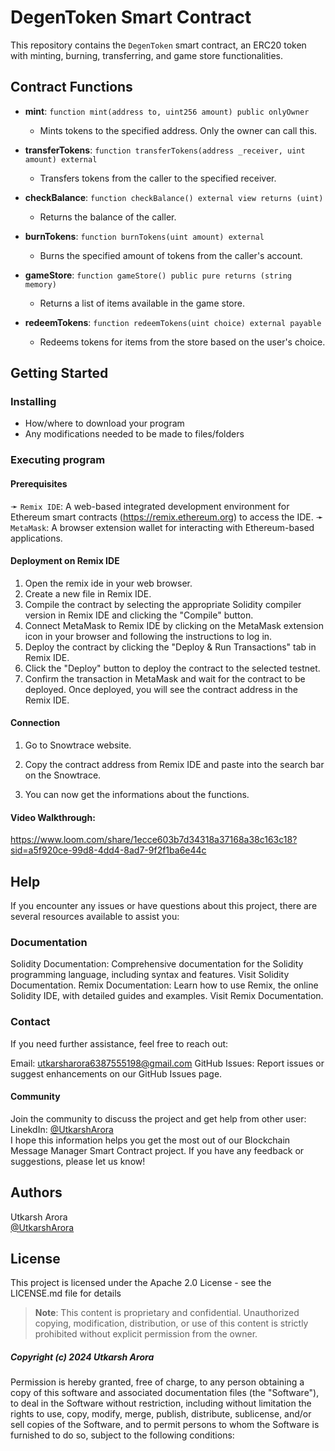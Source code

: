 # DegenToken Smart Contract

This repository contains the `DegenToken` smart contract, an ERC20 token with minting, burning, transferring, and game store functionalities.

## Contract Functions

- **mint**: `function mint(address to, uint256 amount) public onlyOwner`
  - Mints tokens to the specified address. Only the owner can call this.

- **transferTokens**: `function transferTokens(address _receiver, uint amount) external`
  - Transfers tokens from the caller to the specified receiver.

- **checkBalance**: `function checkBalance() external view returns (uint)`
  - Returns the balance of the caller.

- **burnTokens**: `function burnTokens(uint amount) external`
  - Burns the specified amount of tokens from the caller's account.

- **gameStore**: `function gameStore() public pure returns (string memory)`
  - Returns a list of items available in the game store.

- **redeemTokens**: `function redeemTokens(uint choice) external payable`
  - Redeems tokens for items from the store based on the user's choice.
## Getting Started

### Installing

* How/where to download your program
* Any modifications needed to be made to files/folders

### Executing program

#### Prerequisites
➛ ```Remix IDE```: A web-based integrated development environment for Ethereum smart contracts (https://remix.ethereum.org) to access the IDE.
➛ ```MetaMask```: A browser extension wallet for interacting with Ethereum-based applications.

#### Deployment on Remix IDE
1. Open the remix ide in your web browser.
2. Create a new file in Remix IDE.
3. Compile the contract by selecting the appropriate Solidity compiler version in Remix IDE and clicking the "Compile" button.
4. Connect MetaMask to Remix IDE by clicking on the MetaMask extension icon in your browser and following the instructions to log in.
5. Deploy the contract by clicking the "Deploy & Run Transactions" tab in Remix IDE.
6. Click the "Deploy" button to deploy the contract to the selected testnet.
7. Confirm the transaction in MetaMask and wait for the contract to be deployed. Once deployed, you will see the contract address in the Remix IDE.

#### Connection
1. Go to Snowtrace website.

2. Copy the contract address from Remix IDE and paste into the search bar on the Snowtrace.

3. You can now get the informations about the functions.

#### Video Walkthrough:
https://www.loom.com/share/1ecce603b7d34318a37168a38c163c18?sid=a5f920ce-99d8-4dd4-8ad7-9f2f1ba6e44c

## Help
If you encounter any issues or have questions about this project, there are several resources available to assist you:

### Documentation
Solidity Documentation: Comprehensive documentation for the Solidity programming language, including syntax and features. Visit Solidity Documentation.
Remix Documentation: Learn how to use Remix, the online Solidity IDE, with detailed guides and examples. Visit Remix Documentation.

### Contact
If you need further assistance, feel free to reach out:

Email: utkarsharora6387555198@gmail.com
GitHub Issues: Report issues or suggest enhancements on our GitHub Issues page.  

  
#### Community  
Join the community to discuss the project and get help from other user:
LinekdIn: [@UtkarshArora](https://www.linkedin.com/in/utkarsh-arora-/)     
I hope this information helps you get the most out of our Blockchain Message Manager Smart Contract project. If you have any feedback or suggestions, please let us know!

## Authors

Utkarsh Arora                                                                                                                   
[@UtkarshArora](https://www.linkedin.com/in/utkarsh-arora-/)

## License

This project is licensed under the Apache 2.0 License - see the LICENSE.md file for details    
> **Note**: This content is proprietary and confidential. Unauthorized copying, modification, distribution, or use of this content is strictly prohibited without explicit permission from the owner.


##### Copyright (c) 2024 Utkarsh Arora

Permission is hereby granted, free of charge, to any person obtaining a copy of this software and associated documentation files (the "Software"), to deal in the Software without restriction, including without limitation the rights to use, copy, modify, merge, publish, distribute, sublicense, and/or sell copies of the Software, and to permit persons to whom the Software is furnished to do so, subject to the following conditions:
